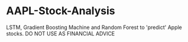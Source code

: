 # AAPL-Stock-Analysis
LSTM, Gradient Boosting Machine and Random Forest to 'predict' Apple stocks. DO NOT USE AS FINANCIAL ADVICE
